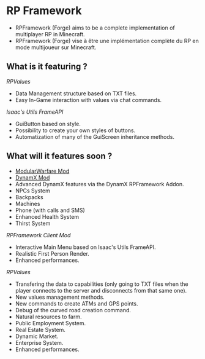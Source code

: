 # RP Framework
- RPFramework (Forge) aims to be a complete implementation of multiplayer RP in Minecraft.
- RPFramework (Forge) vise à être une implémentation complète du RP en mode multijoueur sur Minecraft.

## What is it featuring ?
_RPValues_
- Data Management structure based on TXT files.
- Easy In-Game interaction with values via chat commands.

_Isaac's Utils FrameAPI_
- GuiButton based on style.
- Possibility to create your own styles of buttons.
- Automatization of many of the GuiScreen inheritance methods.

## What will it features soon ?

- [ModularWarfare Mod](https://github.com/ModularMods/ModularWarfare)
- [DynamX Mod](https://github.com/DynamXInc/DynamX)
- Advanced DynamX features via the DynamX RPFramework Addon.
- NPCs System
- Backpacks
- Machines
- Phone (with calls and SMS)
- Enhanced Health System
- Thirst System

_RPFramework Client Mod_
- Interactive Main Menu based on Isaac's Utils FrameAPI.
- Realistic First Person Render.
- Enhanced performances.

_RPValues_
- Transfering the data to capabilities (only going to TXT files when the player connects to the server and disconnects from that same one).
- New values management methods.
- New commands to create ATMs and GPS points.
- Debug of the curved road creation command.
- Natural resources to farm.
- Public Employment System.
- Real Estate System.
- Dynamic Market.
- Enterprise System.
- Enhanced performances.
